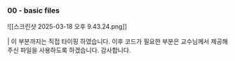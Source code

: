 ### 00 - basic files
![[스크린샷 2025-03-18 오후 9.43.24.png]]

| 이 부분까지는 직접 타이핑 하였습니다. 이후 코드가 필요한 부분은 교수님께서 제공해주신 파일을 사용하도록 하겠습니다. 감사합니다.
